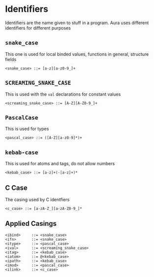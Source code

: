 # Identifiers

Identifiers are the name given to stuff in a program. Aura uses different identifiers for different purposes

## `snake_case`

This one is used for local binded values, functions in general, structure fields

```bnf
<snake_case> ::= [a-z][a-z0-9_]+
```

## `SCREAMING_SNAKE_CASE`

This is used with the `val` declarations for constant values

```bnf
<screaming_snake_case> ::= [A-Z][A-Z0-9_]+
```

## `PascalCase`

This is used for types

```bnf
<pascal_case> ::= ([A-Z][a-z0-9]*)+
```

## `kebab-case`

This is used for atoms and tags, do not allow numbers

```bnf
<kebab_case> ::= [a-z]+(-[a-z]+)*
```

## C Case

The casing used by C identfiers

```
<c_case> ::= [a-zA-Z_][a-zA-Z0-9_]*
```

## Applied Casings

```
<ibind>     ::= <snake_case>
<ifn>       ::= <snake_case>
<itype>     ::= <pascal_case>
<ival>      ::= <screaming_snake_case>
<itag>      ::= <kebab_case>
<iatom>     ::= @<kebab_case>
<ipath>     ::= <kebab_case>
<imod>      ::= <pascal_case>
<ilink>     ::= <c_case>
```